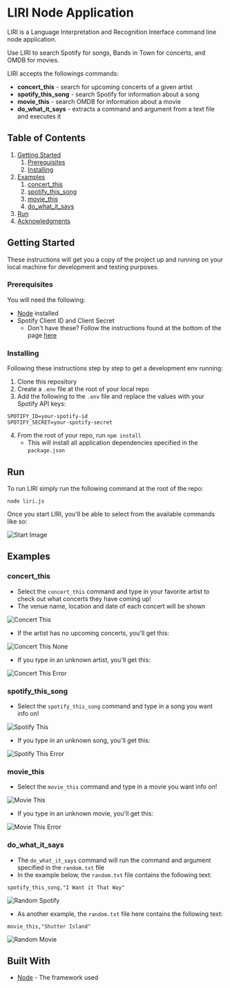 # LIRI Node Application

LIRI is a Language Interpretation and Recognition Interface command line node application.

Use LIRI to search Spotify for songs, Bands in Town for concerts, and OMDB for movies.

LIRI accepts the followings commands:

* **concert_this** - search for upcoming concerts of a given artist
* **spotify_this_song** - search Spotify for information about a song
* **movie_this** - search OMDB for information about a movie
* **do_what_it_says** - extracts a command and argument from a text file and executes it

## Table of Contents

1. [Getting Started](#getting-started)
    1. [Prerequisites](#prerequisites)
    2. [Installing](#installing)
2. [Examples](#examples)
    1. [concert_this](#concert_this)
    2. [spotify_this_song](#spotify_this_song)
    3. [movie_this](#movie_this)
    4. [do_what_it_says](#do_what_it_says)
3. [Run](#run)
4. [Acknowledgments](#acknowledgments)

## Getting Started

These instructions will get you a copy of the project up and running on your local machine for development and testing purposes.

### Prerequisites

You will need the following:

* [Node](https://nodejs.org/en/) installed
* Spotify Client ID and Client Secret
  * Don't have these? Follow the instructions found at the bottom of the page [here](https://www.npmjs.com/package/node-spotify-api)

### Installing

Following these instructions step by step to get a development env running:

1. Clone this repository
2. Create a `.env` file at the root of your local repo
3. Add the following to the `.env` file and replace the values with your Spotify API keys:

```
SPOTIFY_ID=your-spotify-id
SPOTIFY_SECRET=your-spotify-secret
```

4. From the root of your repo, run `npm install`
    * This will install all application dependencies specified in the `package.json`

## Run

To run LIRI simply run the following command at the root of the repo:

```
node liri.js
```

Once you start LIRI, you'll be able to select from the available commands like so:

![Start Image](/images/start-liri.png)

## Examples

### concert_this

* Select the `concert_this` command and type in your favorite artist to check out what concerts they have coming up!
* The venue name, location and date of each concert will be shown

![Concert This](/images/concert-this.gif)

* If the artist has no upcoming concerts, you'll get this:

![Concert This None](/images/concert-this-none.gif)

* If you type in an unknown artist, you'll get this:

![Concert This Error](/images/concert-this-error.gif)

### spotify_this_song

* Select the `spotify_this_song` command and type in a song you want info on!

![Spotify This](/images/spotify-this-song.gif)

* If you type in an unknown song, you'll get this:

![Spotify This Error](/images/spotify-this-song-error.gif)

### movie_this

* Select the `movie_this` command and type in a movie you want info on!

![Movie This](/images/movie-this.gif)

* If you type in an unknown movie, you'll get this:

![Movie This Error](/images/movie-this-error.gif)

### do_what_it_says

* The `do_what_it_says` command will run the command and argument specified in the `random.txt` file
* In the example below, the `random.txt` file contains the following text:

```
spotify_this_song,"I Want it That Way"
```

![Random Spotify](/images/random-spotify.gif)

* As another example, the `random.txt` file here contains the following text:

```
movie_this,"Shutter Island"
```

![Random Movie](/images/random-movie.gif)

## Built With

* [Node](https://nodejs.org/en/) - The framework used